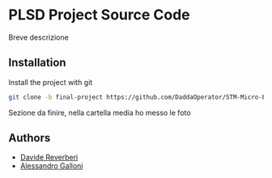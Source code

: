 # PLSD Project Source Code
Breve descrizione

## Installation
Install the project with git
```bash
git clone -b final-project https://github.com/DaddaOperator/STM-Micro-Exercises_PLSD.git
```
Sezione da finire, nella cartella media ho messo le foto




## Authors

- [Davide Reverberi](https://www.github.com/DaddaOperator)
- [Alessandro Galloni](https://www.github.com/gallons29)
